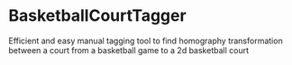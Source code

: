 # BasketballCourtTagger
Efficient and easy manual tagging tool to find homography transformation between a court from a basketball game to a 2d basketball court
